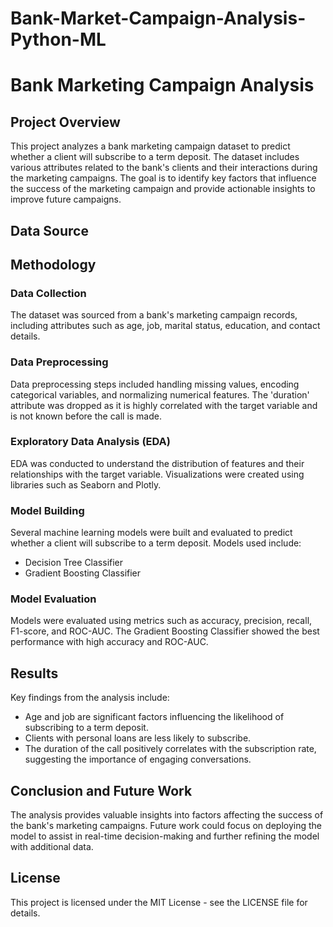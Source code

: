 # Bank-Market-Campaign-Analysis-Python-ML

# Bank Marketing Campaign Analysis

## Project Overview

This project analyzes a bank marketing campaign dataset to predict whether a client will subscribe to a term deposit. The dataset includes various attributes related to the bank's clients and their interactions during the marketing campaigns. The goal is to identify key factors that influence the success of the marketing campaign and provide actionable insights to improve future campaigns.

## Data Source

## Methodology

### Data Collection

The dataset was sourced from a bank's marketing campaign records, including attributes such as age, job, marital status, education, and contact details.

### Data Preprocessing

Data preprocessing steps included handling missing values, encoding categorical variables, and normalizing numerical features. The 'duration' attribute was dropped as it is highly correlated with the target variable and is not known before the call is made.

### Exploratory Data Analysis (EDA)

EDA was conducted to understand the distribution of features and their relationships with the target variable. Visualizations were created using libraries such as Seaborn and Plotly.

### Model Building

Several machine learning models were built and evaluated to predict whether a client will subscribe to a term deposit. Models used include:
- Decision Tree Classifier
- Gradient Boosting Classifier

### Model Evaluation

Models were evaluated using metrics such as accuracy, precision, recall, F1-score, and ROC-AUC. The Gradient Boosting Classifier showed the best performance with high accuracy and ROC-AUC.

## Results

Key findings from the analysis include:
- Age and job are significant factors influencing the likelihood of subscribing to a term deposit.
- Clients with personal loans are less likely to subscribe.
- The duration of the call positively correlates with the subscription rate, suggesting the importance of engaging conversations.

## Conclusion and Future Work

The analysis provides valuable insights into factors affecting the success of the bank's marketing campaigns. Future work could focus on deploying the model to assist in real-time decision-making and further refining the model with additional data.

## License

This project is licensed under the MIT License - see the LICENSE file for details.

